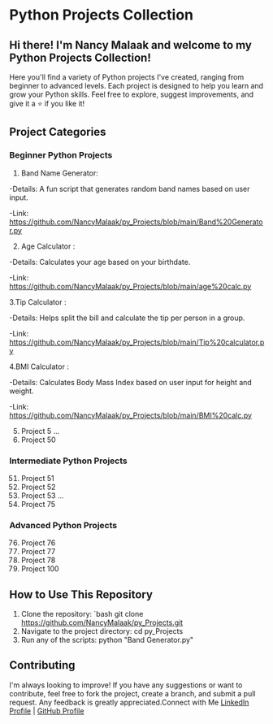 # Python Projects Collection

## Hi there! I'm Nancy Malaak and welcome to my Python Projects Collection!

Here you'll find a variety of Python projects I've created, ranging from beginner to advanced levels. Each project is designed to help you learn and grow your Python skills. Feel free to explore, suggest improvements, and give it a ⭐ if you like it!

## Project Categories

### Beginner Python Projects
1. Band Name Generator:

  -Details:
  A fun script that generates random band names based on user input.

  -Link:
  https://github.com/NancyMalaak/py_Projects/blob/main/Band%20Generator.py
  
2. Age Calculator :

 -Details:
 Calculates your age based on your birthdate.
 
-Link:
https://github.com/NancyMalaak/py_Projects/blob/main/age%20calc.py

3.Tip Calculator :

 -Details:
Helps split the bill and calculate the tip per person in a group.

-Link:
https://github.com/NancyMalaak/py_Projects/blob/main/Tip%20calculator.py

4.BMI Calculator :

-Details:
Calculates Body Mass Index based on user input for height and weight.

  -Link:
https://github.com/NancyMalaak/py_Projects/blob/main/BMI%20calc.py
  
5. Project 5
...
50. Project 50

### Intermediate Python Projects
51. Project 51
52. Project 52
53. Project 53
...
75. Project 75

### Advanced Python Projects
76. Project 76
77. Project 77
78. Project 78
100. Project 100

## How to Use This Repository

1. Clone the repository:
   `bash
   git clone https://github.com/NancyMalaak/py_Projects.git
 2. Navigate to the project directory:
    cd py_Projects
 3. Run any of the scripts:
    python "Band Generator.py"
    
 ## Contributing
 
I'm always looking to improve! If you have any suggestions or want to contribute, feel free to fork the project, create a branch, and submit a pull request. Any feedback is greatly appreciated.Connect with Me
[LinkedIn Profile](https://www.linkedin.com/in/nancy-malaak-zaki/) | [GitHub Profile](https://github.com/NancyMalaak)       
